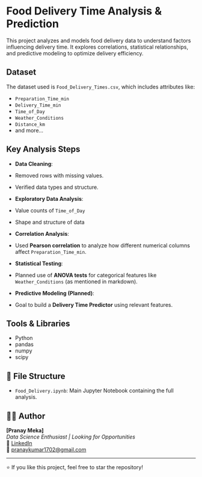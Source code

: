 #  Food Delivery Time Analysis & Prediction

This project analyzes and models food delivery data to understand factors influencing delivery time. It explores correlations, statistical relationships, and predictive modeling to optimize delivery efficiency.

##  Dataset
The dataset used is `Food_Delivery_Times.csv`, which includes attributes like:
- `Preparation_Time_min`
- `Delivery_Time_min`
- `Time_of_Day`
- `Weather_Conditions`
- `Distance_km`
- and more...

##  Key Analysis Steps

-  **Data Cleaning**:
  - Removed rows with missing values.
  - Verified data types and structure.

-  **Exploratory Data Analysis**:
  - Value counts of `Time_of_Day`
  - Shape and structure of data

-  **Correlation Analysis**:
  - Used **Pearson correlation** to analyze how different numerical columns affect `Preparation_Time_min`.

-  **Statistical Testing**:
  - Planned use of **ANOVA tests** for categorical features like `Weather_Conditions` (as mentioned in markdown).

-  **Predictive Modeling (Planned)**:
  - Goal to build a **Delivery Time Predictor** using relevant features.

##  Tools & Libraries
- Python
- pandas
- numpy
- scipy

## 📁 File Structure
- `Food_Delivery.ipynb`: Main Jupyter Notebook containing the full analysis.

## 🙋‍♂️ Author
**[Pranay Meka]**  
_Data Science Enthusiast | Looking for Opportunities_  
🔗 [LinkedIn](https://www.linkedin.com/in/pranay-kumar-meka-81a751197/)  
📧 pranaykumar1702@gmail.com

---

⭐ If you like this project, feel free to star the repository!
